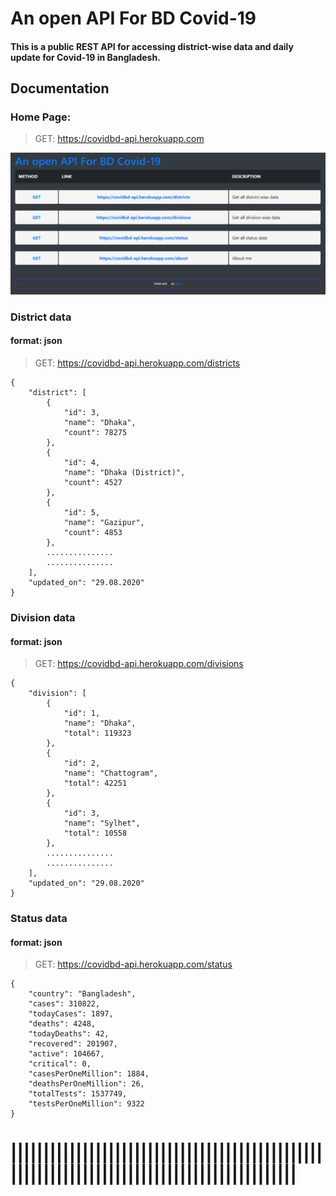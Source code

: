 # An open API For BD Covid-19
#### This is a public REST API for accessing district-wise data and daily update for Covid-19 in Bangladesh.

## Documentation

### Home Page:
> GET: https://covidbd-api.herokuapp.com

![home](https://github.com/rebornbd/covidbd-api/blob/master/img/home-02.png?raw=true)

### District data
#### format: json

> GET: https://covidbd-api.herokuapp.com/districts

```
{
    "district": [
        {
            "id": 3,
            "name": "Dhaka",
            "count": 78275
        },
        {
            "id": 4,
            "name": "Dhaka (District)",
            "count": 4527
        },
        {
            "id": 5,
            "name": "Gazipur",
            "count": 4853
        },
        ...............
        ...............
    ],
    "updated_on": "29.08.2020"
}
```

### Division data
#### format: json

> GET: https://covidbd-api.herokuapp.com/divisions

```
{
    "division": [
        {
            "id": 1,
            "name": "Dhaka",
            "total": 119323
        },
        {
            "id": 2,
            "name": "Chattogram",
            "total": 42251
        },
        {
            "id": 3,
            "name": "Sylhet",
            "total": 10558
        },
        ...............
        ...............
    ],
    "updated_on": "29.08.2020"
}
```

### Status data
#### format: json

> GET: https://covidbd-api.herokuapp.com/status

```
{
    "country": "Bangladesh",
    "cases": 310822,
    "todayCases": 1897,
    "deaths": 4248,
    "todayDeaths": 42,
    "recovered": 201907,
    "active": 104667,
    "critical": 0,
    "casesPerOneMillion": 1884,
    "deathsPerOneMillion": 26,
    "totalTests": 1537749,
    "testsPerOneMillion": 9322
}
```

||||||||||||||||||||||||||||||||||||||||||||||||||||||||||||||||||||||||||||||||||||||||||||
============================================================================================
